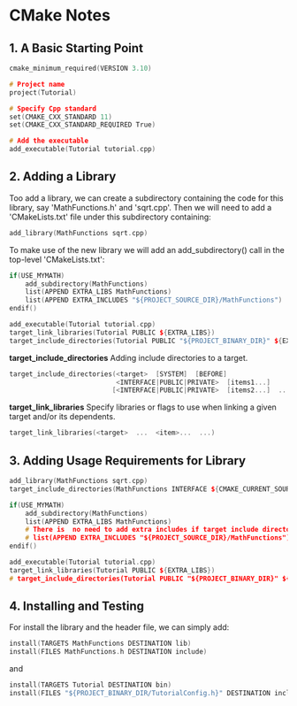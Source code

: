 # CMake Notes
## 1. A Basic Starting Point 
```cpp
cmake_minimum_required(VERSION 3.10)

# Project name
project(Tutorial)

# Specify Cpp standard
set(CMAKE_CXX_STANDARD 11)
set(CMAKE_CXX_STANDARD_REQUIRED True)

# Add the executable
add_executable(Tutorial tutorial.cpp)
```

## 2. Adding a Library
Too add a library, we can create a subdirectory containing the code for this library, say 'MathFunctions.h' and 'sqrt.cpp'. Then we will need to add a 'CMakeLists.txt' file under this subdirectory containing: 
```cpp
add_library(MathFunctions sqrt.cpp)
```

To make use of the new library we will add an add_subdirectory() call in the top-level 'CMakeLists.txt':
```cpp
if(USE_MYMATH)
	add_subdirectory(MathFunctions)
	list(APPEND EXTRA_LIBS MathFunctions)
	list(APPEND EXTRA_INCLUDES "${PROJECT_SOURCE_DIR}/MathFunctions")
endif()

add_executable(Tutorial tutorial.cpp)
target_link_libraries(Tutorial PUBLIC ${EXTRA_LIBS})
target_include_directories(Tutorial PUBLIC "${PROJECT_BINARY_DIR}" ${EXTRA_INCLUDES})
```

**target_include_directories**
Adding include directories to a target.
```cpp
target_include_directories(<target>  [SYSTEM]  [BEFORE]
						   <INTERFACE|PUBLIC|PRIVATE>  [items1...]
						  [<INTERFACE|PUBLIC|PRIVATE>  [items2...]  ...])
```
**target_link_libraries**
Specify libraries or flags to use when linking a given target and/or its dependents.
```cpp
target_link_libraries(<target>  ...  <item>...  ...)
```

## 3. Adding Usage Requirements for Library

```cpp
add_library(MathFunctions sqrt.cpp)
target_include_directories(MathFunctions INTERFACE ${CMAKE_CURRENT_SOURCE_DIR})
```
```cpp
if(USE_MYMATH)
	add_subdirectory(MathFunctions)
	list(APPEND EXTRA_LIBS MathFunctions)
	# There is  no need to add extra includes if target include directories is added in the library
	# list(APPEND EXTRA_INCLUDES "${PROJECT_SOURCE_DIR}/MathFunctions")
endif()

add_executable(Tutorial tutorial.cpp)
target_link_libraries(Tutorial PUBLIC ${EXTRA_LIBS})
# target_include_directories(Tutorial PUBLIC "${PROJECT_BINARY_DIR}" ${EXTRA_INCLUDES})
```

## 4. Installing and Testing
For install the library and the header file, we can simply add:
```cpp
install(TARGETS MathFunctions DESTINATION lib)
install(FILES MathFunctions.h DESTINATION include)
```
and
```cpp
install(TARGETS Tutorial DESTINATION bin)
install(FILES "${PROJECT_BINARY_DIR/TutorialConfig.h}" DESTINATION include)
```
<!--stackedit_data:
eyJoaXN0b3J5IjpbLTg2MDEwNTIwNSwyMTM0ODE1MTU5LDk5ND
U3OTAxOCwxNTE1OTkxMTY1LC0xODkzMzc5ODIyLC0xMTk3NTE1
NDIwLDE1MjU3MjA5NjYsLTE4MjI0MTE1MiwyMzU5MzQwMjgsMT
Q1NTc2NDc1Nl19
-->